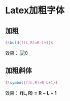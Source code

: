 # Latex加粗字体

## 加粗

```latex
$\bold{f(L,R)=R-L+1}$
```

效果：
![0](https://picture-bed-bucket.oss-cn-beijing.aliyuncs.com/img/20200728095255.png)

## 加粗斜体

```latex
$\symbol{f(L,R)=R-L+1}$
```

效果：
$\boldsymbol{f(L,R)=R-L+1}$
